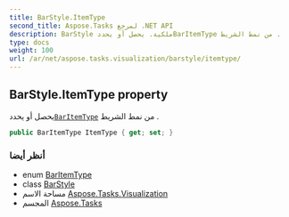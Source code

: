 ```yaml
---
title: BarStyle.ItemType
second_title: Aspose.Tasks لمرجع .NET API
description: BarStyle ملكية. يحصل أو يحددBarItemType من نمط الشريط .
type: docs
weight: 100
url: /ar/net/aspose.tasks.visualization/barstyle/itemtype/
---
```

## BarStyle.ItemType property

يحصل أو يحدد[`BarItemType`](../../baritemtype/) من نمط الشريط .

```csharp
public BarItemType ItemType { get; set; }
```

### أنظر أيضا

* enum [BarItemType](../../baritemtype/)
* class [BarStyle](../)
* مساحة الاسم [Aspose.Tasks.Visualization](../../barstyle/)
* المجسم [Aspose.Tasks](../../../)



